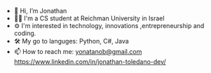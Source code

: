 - 👋 Hi, I’m Jonathan
- 👨‍🎓 I'm a CS student at Reichman University in Israel
- ⚙️  I'm interested in technology, innovations ,entrepreneurship and coding.
- 🛠 My go to languges: Python, C#, Java
- 📫 How to reach me:
    yonatanob@gmail.com 
    https://www.linkedin.com/in/jonathan-toledano-dev/

<!---
yonatanob/yonatanob is a ✨ special ✨ repository because its `README.md` (this file) appears on your GitHub profile.
You can click the Preview link to take a look at your changes.
--->
